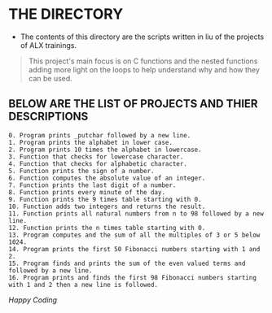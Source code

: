 # THE DIRECTORY
- The contents of this directory are the scripts written in liu of the projects of ALX trainings.
> This project's main focus is on C functions and the nested functions adding more light on the loops to help understand why and how they can be used.
## BELOW ARE THE LIST OF PROJECTS AND THIER DESCRIPTIONS
```
0. Program prints _putchar followed by a new line.
1. Program prints the alphabet in lower case.
2. Program prints 10 times the alphabet in lowercase.
3. Function that checks for lowercase character.
4. Function that checks for alphabetic character.
5. Function prints the sign of a number.
6. Function computes the absolute value of an integer.
7. Function prints the last digit of a number.
8. Function prints every minute of the day.
9. Function prints the 9 times table starting with 0.
10. Function adds two integers and returns the result.
11. Function prints all natural numbers from n to 98 followed by a new line.
12. Function prints the n times table starting with 0.
13. Program computes and the sum of all the multiples of 3 or 5 below 1024.
14. Program prints the first 50 Fibonacci numbers starting with 1 and 2.
15. Program finds and prints the sum of the even valued terms and followed by a new line.
16. Program prints and finds the first 98 Fibonacci numbers starting with 1 and 2 then a new line is followed.
```
_Happy Coding_
